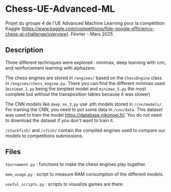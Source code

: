 # Chess-UE-Advanced-ML
Projet du groupe 4 de l'UE Advanced Machine Learning pour la compétition Kaggle (https://www.kaggle.com/competitions/fide-google-efficiency-chess-ai-challenge/overview). Février - Mars 2025

## Description 
Three different techniques were explored : minimax, deep learning with cnn, and reinforcement learning with alphazero.

The chess engines are stored in ```/engines/``` based on the ```ChessEngine``` class in ```/engines/chess_engine.py```. 
There you can find the different minimax used (```minimax_1.py``` being the simplest model and ```minimax_5.py``` the most complete but without the transposition tables because it was slower)

The CNN models like ```deep_nn_3.py``` use .pth models stored in ```/cnn/models/```.
For training the CNN, you need to put some data in ```/cnn/data```. This dataset was used to train the model https://database.nikonoel.fr/.
You do not need to download the dataset if you don't want to train it.

```/stockfish/``` and ```/cfish/``` contain the compiled engines used to compare our models to competitions submissions.

## Files
```tournament.py``` : functions to make the chess engines play together. 

```mem_usage.py``` : script to measure RAM consumption of the different models.

```useful_scripts.py``` : scripts to visualize games are there.